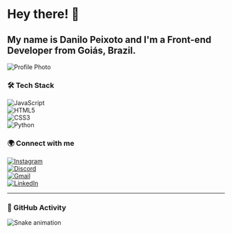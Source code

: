 # Hey there! 👋

## My name is Danilo Peixoto and I'm a Front-end Developer from Goiás, Brazil.

![Profile Photo](https://media.licdn.com/dms/image/v2/D4D03AQHy7GEZaEKRtA/profile-displayphoto-shrink_800_800/B4DZVhgYqBGcAg-/0/1741097635600?e=1749081600&v=beta&t=TCEs-Si3XRw8vHDU65wUfMC_x8AuxvmAsUIl0tlip7Q)

### 🛠️ Tech Stack

![JavaScript](https://cdn.jsdelivr.net/gh/devicons/devicon/icons/javascript/javascript-original.svg)  
![HTML5](https://cdn.jsdelivr.net/gh/devicons/devicon/icons/html5/html5-original.svg)  
![CSS3](https://cdn.jsdelivr.net/gh/devicons/devicon/icons/css3/css3-original.svg)  
![Python](https://cdn.jsdelivr.net/gh/devicons/devicon/icons/python/python-original.svg)

### 🌍 Connect with me

[![Instagram](https://img.shields.io/static/v1?message=Instagram&logo=instagram&label=&color=E4405F&logoColor=white&labelColor=&style=for-the-badge)](https://instagram.com)  
[![Discord](https://img.shields.io/static/v1?message=Discord&logo=discord&label=&color=7289DA&logoColor=white&labelColor=&style=for-the-badge)](https://discord.com)  
[![Gmail](https://img.shields.io/static/v1?message=Gmail&logo=gmail&label=&color=D14836&logoColor=white&labelColor=&style=for-the-badge)](mailto:seuemail@gmail.com)  
[![LinkedIn](https://img.shields.io/static/v1?message=LinkedIn&logo=linkedin&label=&color=0077B5&logoColor=white&labelColor=&style=for-the-badge)](https://linkedin.com/in/seu-perfil)  

---

### 🐍 GitHub Activity

![Snake animation](https://raw.githubusercontent.com/maurodesouza/maurodesouza/output/snake.svg)
